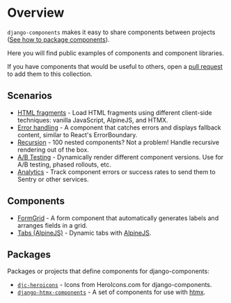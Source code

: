 # Overview

`django-components` makes it easy to share components between projects
([See how to package components](../concepts/advanced/component_libraries.md)).

Here you will find public examples of components and component libraries.

If you have components that would be useful to others, open a [pull request](https://github.com/django-components/django-components/pulls) to add them to this collection.

## Scenarios

- [HTML fragments](./fragments) - Load HTML fragments using different client-side techniques: vanilla JavaScript, AlpineJS, and HTMX.
- [Error handling](./error_fallback) - A component that catches errors and displays fallback content, similar to React's ErrorBoundary.
- [Recursion](./recursion) - 100 nested components? Not a problem! Handle recursive rendering out of the box.
- [A/B Testing](./ab_testing) - Dynamically render different component versions. Use for A/B testing, phased rollouts, etc.
- [Analytics](./analytics) - Track component errors or success rates to send them to Sentry or other services.

## Components

- [FormGrid](./form_grid) - A form component that automatically generates labels and arranges fields in a grid.
- [Tabs (AlpineJS)](./tabs) - Dynamic tabs with [AlpineJS](https://alpinejs.dev/).

## Packages

Packages or projects that define components for django-components:

- [`djc-heroicons`](https://pypi.org/project/djc-heroicons/) - Icons from HeroIcons.com for django-components.
- [`django-htmx-components`](https://github.com/iwanalabs/django-htmx-components) - A set of components for use with [htmx](https://htmx.org/).
